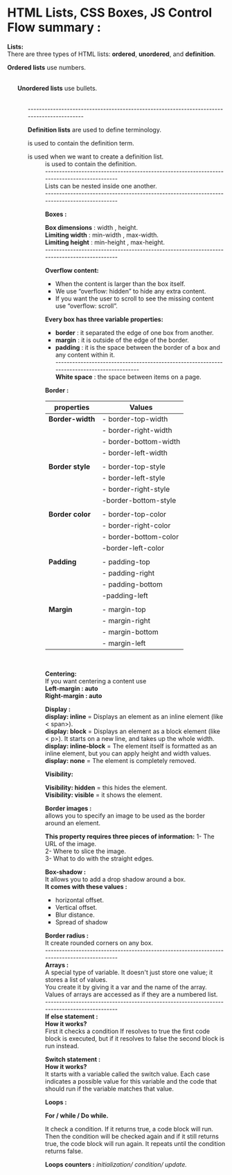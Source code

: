 # HTML Lists, CSS Boxes, JS Control Flow summary :

**Lists:** <br>
There are three types of HTML lists: **ordered**, **unordered**, and **definition**. <br>

**Ordered lists** use numbers.  <ol> <br>
**Unordered lists** use bullets. <ul> <br>
------------------------------------------------------------------------------------------ <br> 

 **Definition lists** are used to define terminology. <br>

<dt> is used to contain the definition term. <br>
<dl> is used when we want to create a definition list. <br>
<dd> is used to contain the definition. <br>
------------------------------------------------------------------------------------------ <br>  
Lists can be nested inside one another. <br>
------------------------------------------------------------------------------------------ <br> 
 

**Boxes :** <br>

**Box dimensions** : width , height. <br>
**Limiting width** : min-width , max-width. <br>
**Limiting height** : min-height , max-height. <br>
------------------------------------------------------------------------------------------ <br> 
 

**Overflow content:** <br> 
- When the content is larger than the box itself. <br> 
- We use “overflow: hidden” to hide any extra content. <br>
- If you want the user to scroll to see the missing content use “overflow: scroll”. <br>

**Every box has three variable properties:** <br> 

- **border** : it separated the edge of one box from another. <br> 
- **margin** : it is outside of the edge of the border. <br> 
- **padding** : it is the space between the border of a box and any content within it. <br>
------------------------------------------------------------------------------------------ <br> 
**White space** : the space between items on a page. <br>

**Border :** <br>

| **properties**        | **Values**                                                           |
----------------------|------------------------------------------------------------------------|                                                                                     
| **Border-width**  |  - border-top-width |                                                        |
|               |  - border-right-width | The value of this property can either be given in pixels or using these values ( thin, medium, thick) |                           
|               |  - border-bottom-width |                                                     |
|               |  - border-left-width |                                                       |                                                                            
|               |                      |                                                       |                                                                                   
| **Border style**  |   - border-top-style |                                                       |
|               |   - border-left-style | The values can be ; ( solid, dotted, dashed, double, groove, ridge, inset, outset, hidden/none.|
|               |   - border-right-style |                                                     |
|               |   -border-bottom-style |                                                     |
|               |                       |                                                       |                                                                        
| **Border color**  |   - border-top-color |                                                       |
|               |   - border-right-color | The values can be ; ( RGB values, hex codes or css color names).| 
|               |   - border-bottom-color |                                                    |
|               |   -border-left-color |                                                       |
|               |                      |                                                       |                                                                                       
| **Padding**       |   - padding-top |                                                            |
|               |   - padding-right | You can use pixels with those. or % |
|               |   - padding-bottom |                                                         |
|               |   -padding-left |                                                            |
|               |                 |                                                            |
| **Margin**        |   - margin-top |                                                             |
|               |   - margin-right | You can use pixels with those. or % |
|               |   - margin-bottom |                                                          |
|               |   - margin-left |                                                            |                                                

<br>

**Centering:** <br>
If you want centering a content use <br> 
**Left-margin : auto** <br>
**Right-margin : auto** <br>

**Display :** <br> 
**display: inline** = Displays an element as an inline element (like < span>). <br>
**display: block** = Displays an element as a block element (like < p>). It starts on a new line, and takes up the whole width. <br>
**display: inline-block** = The element itself is formatted as an inline element, but you can apply height and width values. <br>
**display: none** = The element is completely removed. <br>

**Visibility:** <br> 

**Visibility: hidden** = this hides the element. <br>
**Visibility: visible** = it shows the element. <br>

**Border images :** <br>
allows you to specify an image to be used as the border around an element. <br>

**This property requires three pieces of information:**
1- The URL of the image. <br>
2- Where to slice the image. <br>
3- What to do with the straight edges. <br>

**Box-shadow :** <br> 
It allows you to add a drop shadow around a box. <br>
**It comes with these values :** <br> 
- horizontal offset. 
- Vertical offset.
- Blur distance.
- Spread of shadow

**Border radius :** <br> 
It create rounded corners on any box.<br>
------------------------------------------------------------------------------------------ <br> 
**Arrays :** <br> 
A special type of variable. It doesn't just store one value; it stores a list of values. <br>
You create it by giving it a var and the name of the array. <br>
Values of arrays are accessed as if they are a numbered list. <br>
------------------------------------------------------------------------------------------ <br> 
**If else statement :** <br>
**How it works?** <br>
First it checks a condition If resolves to true the first code block is executed, but if it resolves to false the second block is run instead. <br>

**Switch statement :** <br> 
**How it works?** <br>
It starts with a variable called the switch value. Each case indicates a possible value for this variable and the code that should run if the variable matches that value. <br>

**Loops :** <br>

**For / while / Do while.** <br>

It check a condition. If it returns true, a code block will run. Then the condition will be checked again and if it still returns true, the code block will run again. It repeats until the condition returns false. <br> 

**Loops counters :** *initialization/ condition/ update.* 